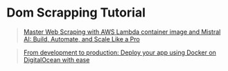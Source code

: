 # Dom Scrapping Tutorial

> [Master Web Scraping with AWS Lambda container image and Mistral AI: Build, Automate, and Scale Like a Pro](https://medium.com/@louis_10840/master-web-scraping-with-aws-lambda-container-image-and-mistral-ai-build-automate-and-scale-like-cd6cb09e229e)

> [From development to production: Deploy your app using Docker on DigitalOcean with ease](https://medium.com/@louis_10840/from-development-to-production-deploy-your-app-using-docker-on-digitalocean-with-ease-9557cde05161)